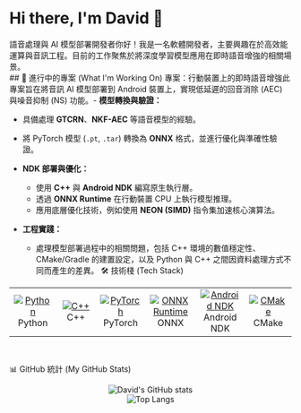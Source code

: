 # Hi there, I'm David 👋
語音處理與 AI 模型部署開發者你好！我是一名軟體開發者，主要興趣在於高效能運算與音訊工程。目前的工作聚焦於將深度學習模型應用在即時語音增強的相關場景。
<br/>## 🚀 進行中的專案 (What I'm Working On)
專案：行動裝置上的即時語音增強此專案旨在將音訊 AI 模型部署到 Android 裝置上，實現低延遲的回音消除 (AEC) 與噪音抑制 (NS) 功能。- **模型轉換與驗證：**
  - 具備處理 **GTCRN**、**NKF-AEC** 等語音模型的經驗。
  - 將 PyTorch 模型 (`.pt`, `.tar`) 轉換為 **ONNX** 格式，並進行優化與準確性驗證。

- **NDK 部署與優化：**
  - 使用 **C++** 與 **Android NDK** 編寫原生執行層。
  - 透過 **ONNX Runtime** 在行動裝置 CPU 上執行模型推理。
  - 應用底層優化技術，例如使用 **NEON (SIMD)** 指令集加速核心演算法。

- **工程實踐：**
  - 處理模型部署過程中的相關問題，包括 C++ 環境的數值穩定性、CMake/Gradle 的建置設定，以及 Python 與 C++ 之間因資料處理方式不同而產生的差異。
🛠️ 技術棧 (Tech Stack)
<table>
<tr>
<td align="center" width="96">
<a href="#-技術棧-tech-stack">
<img src="https://www.google.com/search?q=https://img.shields.io/badge/Python-3776AB%3Fstyle%3Dfor-the-badge%26logo%3Dpython%26logoColor%3Dwhite" alt="Python" />
</a>
<br>Python
</td>
<td align="center" width="96">
<a href="#-技術棧-tech-stack">
<img src="https://www.google.com/search?q=https://img.shields.io/badge/C%252B%252B-00599C%3Fstyle%3Dfor-the-badge%26logo%3Dc%252B%252B%26logoColor%3Dwhite" alt="C++" />
</a>
<br>C++
</td>
<td align="center" width="96">
<a href="#-技術棧-tech-stack">
<img src="https://img.shields.io/badge/PyTorch-EE4C2C?style=for-the-badge&logo=pytorch&logoColor=white" alt="PyTorch" />
</a>
<br>PyTorch
</td>
<td align="center" width="96">
<a href="#-技術棧-tech-stack">
<img src="https://www.google.com/search?q=https://img.shields.io/badge/ONNX-Runtime-2174C1%3Fstyle%3Dfor-the-badge%26logo%3Donnx%26logoColor%3Dwhite" alt="ONNX Runtime" />
</a>
<br>ONNX
</td>
<td align="center" width="96">
<a href="#-技術棧-tech-stack">
<img src="https://www.google.com/search?q=https://img.shields.io/badge/Android-NDK-3DDC84%3Fstyle%3Dfor-the-badge%26logo%3Dandroid%26logoColor%3Dwhite" alt="Android NDK" />
</a>
<br>Android NDK
</td>
<td align="center" width="96">
<a href="#-技術棧-tech-stack">
<img src="https://www.google.com/search?q=https://img.shields.io/badge/CMake-064F8C%3Fstyle%3Dfor-the-badge%26logo%3Dcmake%26logoColor%3Dwhite" alt="CMake" />
</a>
<br>CMake
</td>
</tr>
</table>

<br/>

📊 GitHub 統計 (My GitHub Stats)
<!-- 這些統計圖表會自動更新，當您開始上傳專案後，這裡就會顯示您的貢獻數據 -->

<p align="center">
<img src="https://www.google.com/search?q=https://github-readme-stats.vercel.app/api%3Fusername%3Dd29005132%26show_icons%3Dtrue%26theme%3Dtokyonight%26locale%3Dzh-tw" alt="David's GitHub stats" />
<br/>
<img src="https://www.google.com/search?q=https://github-readme-stats.vercel.app/api/top-langs/%3Fusername%3Dd29005132%26layout%3Dcompact%26theme%3Dtokyonight%26locale%3Dzh-tw" alt="Top Langs" />
</p>

<br/>
